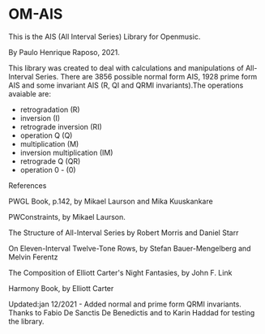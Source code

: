 # OM-AIS

This is the AIS (All Interval Series) Library for Openmusic.

By Paulo Henrique Raposo, 2021.

This library was created to deal with calculations and manipulations of All-Interval Series.
There are 3856 possible normal form AIS, 1928 prime form AIS and some invariant AIS 
(R, QI and QRMI invariants).The operations avaiable are:
 -  retrogradation (R)
 - inversion (I)
 - retrograde inversion (RI) 
 - operation Q (Q)
 - multiplication (M)
 - inversion multiplication (IM)
 - retrograde Q (QR)
 - operation 0 - (0)

References 

PWGL Book, p.142, by Mikael Laurson and Mika Kuuskankare 

PWConstraints, by Mikael Laurson.

The Structure of All-Interval Series by Robert Morris and Daniel Starr
 
On Eleven-Interval Twelve-Tone Rows, by Stefan Bauer-Mengelberg and Melvin Ferentz

The Composition of Elliott Carter's Night Fantasies, by John F. Link

Harmony Book, by Elliott Carter

Updated:jan 12/2021 - Added normal and prime form QRMI invariants.
Thanks to Fabio De Sanctis De Benedictis and to Karin Haddad
for testing the library.

